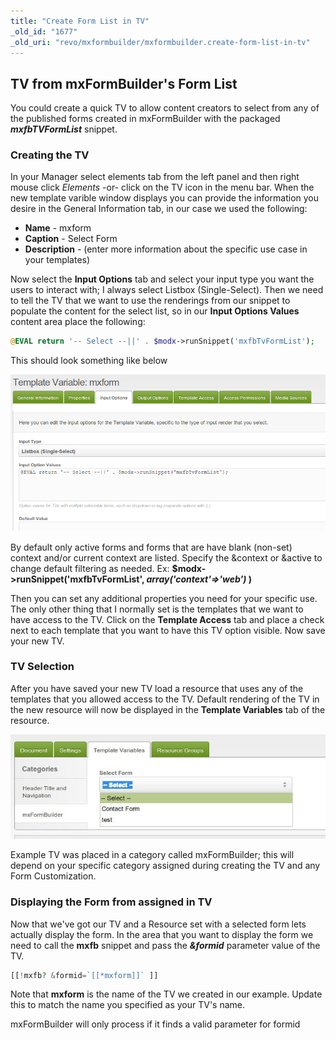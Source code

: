 ```yaml
---
title: "Create Form List in TV"
_old_id: "1677"
_old_uri: "revo/mxformbuilder/mxformbuilder.create-form-list-in-tv"
---
```


## TV from mxFormBuilder's Form List

 You could create a quick TV to allow content creators to select from any of the published forms created in mxFormBuilder with the packaged **_mxfbTVFormList_** snippet.

### Creating the TV

 In your Manager select elements tab from the left panel and then right mouse click _Elements_ -or- click on the TV icon in the menu bar. When the new template varible window displays you can provide the information you desire in the General Information tab, in our case we used the following:

- **Name** - mxform
- **Caption** - Select Form
- **Description** - (enter more information about the specific use case in your templates)

 Now select the **Input Options** tab and select your input type you want the users to interact with; I always select Listbox (Single-Select). Then we need to tell the TV that we want to use the renderings from our snippet to populate the content for the select list, so in our **Input Options Values** content area place the following:

 ``` php
@EVAL return '-- Select --||' . $modx->runSnippet('mxfbTvFormList');
```

 This should look something like below

 ![](mxfb-tv-create.png)

 By default only active forms and forms that are have blank (non-set) context and/or current context are listed.
 Specify the &context or &active to change default filtering as needed.
Ex: **$modx->runSnippet('mxfbTvFormList', _array('context'=>'web')_ )**  

 Then you can set any additional properties you need for your specific use. The only other thing that I normally set is the templates that we want to have access to the TV. Click on the **Template Access** tab and place a check next to each template that you want to have this TV option visible. Now save your new TV.

### TV Selection

 After you have saved your new TV load a resource that uses any of the templates that you allowed access to the TV. Default rendering of the TV in the new resource will now be displayed in the **Template Variables** tab of the resource.

 ![](mxfb-tv-example.jpeg)

 Example TV was placed in a category called mxFormBuilder; this will depend on your specific category assigned during creating the TV and any Form Customization.

### Displaying the Form from assigned in TV

 Now that we've got our TV and a Resource set with a selected form lets actually display the form. In the area that you want to display the form we need to call the **mxfb** snippet and pass the **_&formid_** parameter value of the TV.

 ``` php
[[!mxfb? &formid=`[[*mxform]]` ]]
```

 Note that **mxform** is the name of the TV we created in our example. Update this to match the name you specified as your TV's name.

 mxFormBuilder will only process if it finds a valid parameter for formid
